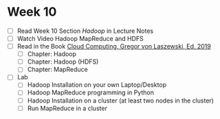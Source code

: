 # Week 10

- [ ] Read Week 10 Section *Hadoop* in Lecture Notes
- [ ] Watch Video Hadoop MapReduce and HDFS
- [ ] Read in the Book [Cloud Computing, Gregor von Laszewski, Ed. 2019](https://laszewski.github.io/book/cloud/)
  - [ ] Chapter: Hadoop
  - [ ] Chapter: Hadoop (HDFS)
  - [ ] Chapter: MapReduce
- [ ] Lab
  - [ ] Hadoop Installation on your own Laptop/Desktop
  - [ ] Hadoop MapReduce programming in Python
  - [ ] Hadoop Installation on a cluster (at least two nodes in the cluster)
  - [ ] Run MapReduce in a cluster